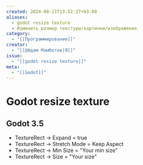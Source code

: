 ```yaml
---
created: 2024-08-21T13:52:27+03:00
aliases:
  - godot resize texture
  - Изменить размер текстуры/картинки/изображения
category:
  - "[[Программирование]]"
creator:
  - "[[@Адам Мамбетов|Я]]"
issue:
  - "[[godot resize texture]]"
meta:
  - "[[Godot]]"
---
```


# Godot resize texture

## Godot 3.5

 - TextureRect -> Expand = true
 - TextureRect -> Stretch Mode = Keep Aspect
 - TextureRect -> Min Size = "Your min size"
 - TextureRect -> Size = "Your size"
